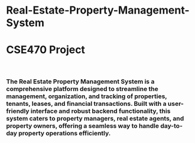 # Real-Estate-Property-Management-System
<p> <h1>CSE470 Project </h1></p> <br>
<p> <h3> The Real Estate Property Management System is a comprehensive platform designed to streamline the management, organization, and tracking of properties, tenants, leases, and financial transactions. Built with a user-friendly interface and robust backend functionality, this system caters to property managers, real estate agents, and property owners, offering a seamless way to handle day-to-day property operations efficiently. </h3>      </p>

